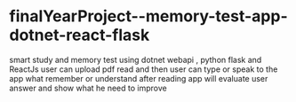 # finalYearProject--memory-test-app-dotnet-react-flask
smart study and memory test using dotnet webapi ,  python flask and ReactJs
user can upload pdf
read and then user can type or speak to the app what remember or understand after reading
app will evaluate user answer and show what he need to improve 

